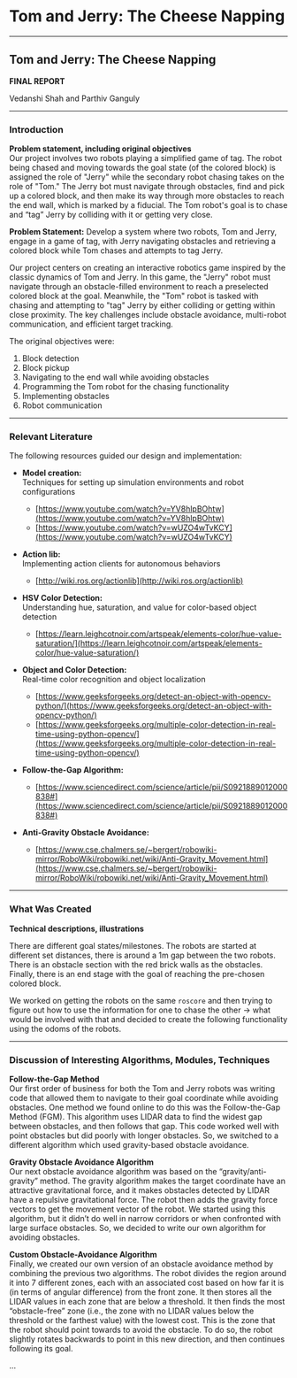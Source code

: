 # Tom and Jerry: The Cheese Napping

---

## Tom and Jerry: The Cheese Napping  
**FINAL REPORT**  

Vedanshi Shah and Parthiv Ganguly  

---

### Introduction  

**Problem statement, including original objectives**  
Our project involves two robots playing a simplified game of tag. The robot being chased and moving towards the goal state (of the colored block) is assigned the role of "Jerry" while the secondary robot chasing takes on the role of "Tom." The Jerry bot must navigate through obstacles, find and pick up a colored block, and then make its way through more obstacles to reach the end wall, which is marked by a fiducial. The Tom robot's goal is to chase and “tag” Jerry by colliding with it or getting very close.  

**Problem Statement:** Develop a system where two robots, Tom and Jerry, engage in a game of tag, with Jerry navigating obstacles and retrieving a colored block while Tom chases and attempts to tag Jerry.  

Our project centers on creating an interactive robotics game inspired by the classic dynamics of Tom and Jerry. In this game, the "Jerry" robot must navigate through an obstacle-filled environment to reach a preselected colored block at the goal. Meanwhile, the "Tom" robot is tasked with chasing and attempting to "tag" Jerry by either colliding or getting within close proximity. The key challenges include obstacle avoidance, multi-robot communication, and efficient target tracking.  

The original objectives were:  

1. Block detection  
2. Block pickup  
3. Navigating to the end wall while avoiding obstacles  
4. Programming the Tom robot for the chasing functionality  
5. Implementing obstacles  
6. Robot communication  

---

### Relevant Literature  

The following resources guided our design and implementation:  

- **Model creation:**  
  Techniques for setting up simulation environments and robot configurations  
  - [https://www.youtube.com/watch?v=YV8hlpBOhtw](https://www.youtube.com/watch?v=YV8hlpBOhtw)  
  - [https://www.youtube.com/watch?v=wUZO4wTvKCY](https://www.youtube.com/watch?v=wUZO4wTvKCY)  

- **Action lib:**  
  Implementing action clients for autonomous behaviors  
  - [http://wiki.ros.org/actionlib](http://wiki.ros.org/actionlib)  

- **HSV Color Detection:**  
  Understanding hue, saturation, and value for color-based object detection  
  - [https://learn.leighcotnoir.com/artspeak/elements-color/hue-value-saturation/](https://learn.leighcotnoir.com/artspeak/elements-color/hue-value-saturation/)  

- **Object and Color Detection:**  
  Real-time color recognition and object localization  
  - [https://www.geeksforgeeks.org/detect-an-object-with-opencv-python/](https://www.geeksforgeeks.org/detect-an-object-with-opencv-python/)  
  - [https://www.geeksforgeeks.org/multiple-color-detection-in-real-time-using-python-opencv/](https://www.geeksforgeeks.org/multiple-color-detection-in-real-time-using-python-opencv/)  

- **Follow-the-Gap Algorithm:**  
  - [https://www.sciencedirect.com/science/article/pii/S0921889012000838#](https://www.sciencedirect.com/science/article/pii/S0921889012000838#)  

- **Anti-Gravity Obstacle Avoidance:**  
  - [https://www.cse.chalmers.se/~bergert/robowiki-mirror/RoboWiki/robowiki.net/wiki/Anti-Gravity_Movement.html](https://www.cse.chalmers.se/~bergert/robowiki-mirror/RoboWiki/robowiki.net/wiki/Anti-Gravity_Movement.html)  

---

### What Was Created  

**Technical descriptions, illustrations**  

There are different goal states/milestones. The robots are started at different set distances, there is around a 1m gap between the two robots. There is an obstacle section with the red brick walls as the obstacles. Finally, there is an end stage with the goal of reaching the pre-chosen colored block.  

We worked on getting the robots on the same `roscore` and then trying to figure out how to use the information for one to chase the other → what would be involved with that and decided to create the following functionality using the odoms of the robots.  

---

### Discussion of Interesting Algorithms, Modules, Techniques  

**Follow-the-Gap Method**  
Our first order of business for both the Tom and Jerry robots was writing code that allowed them to navigate to their goal coordinate while avoiding obstacles. One method we found online to do this was the Follow-the-Gap Method (FGM). This algorithm uses LIDAR data to find the widest gap between obstacles, and then follows that gap. This code worked well with point obstacles but did poorly with longer obstacles. So, we switched to a different algorithm which used gravity-based obstacle avoidance.  

**Gravity Obstacle Avoidance Algorithm**  
Our next obstacle avoidance algorithm was based on the “gravity/anti-gravity” method. The gravity algorithm makes the target coordinate have an attractive gravitational force, and it makes obstacles detected by LIDAR have a repulsive gravitational force. The robot then adds the gravity force vectors to get the movement vector of the robot. We started using this algorithm, but it didn’t do well in narrow corridors or when confronted with large surface obstacles. So, we decided to write our own algorithm for avoiding obstacles.  

**Custom Obstacle-Avoidance Algorithm**  
Finally, we created our own version of an obstacle avoidance method by combining the previous two algorithms. The robot divides the region around it into 7 different zones, each with an associated cost based on how far it is (in terms of angular difference) from the front zone. It then stores all the LIDAR values in each zone that are below a threshold. It then finds the most “obstacle-free” zone (i.e., the zone with no LIDAR values below the threshold or the farthest value) with the lowest cost. This is the zone that the robot should point towards to avoid the obstacle. To do so, the robot slightly rotates backwards to point in this new direction, and then continues following its goal.  

...  
